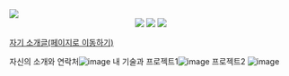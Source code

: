 <img src="https://capsule-render.vercel.app/api?type=waving&color=auto&height=200&section=header&text=3주차자기소개&fontSize=90" />
<div align="center">
	<img src="https://img.shields.io/badge/Java-007396?style=flat&logo=Java&logoColor=white" />
	<img src="https://img.shields.io/badge/HTML5-E34F26?style=flat&logo=HTML5&logoColor=white" />
	<img src="https://img.shields.io/badge/CSS3-1572B6?style=flat&logo=CSS3&logoColor=white" />
</div>

[자기 소개글(페이지로 이동하기)](https://wjsrudals411.github.io/Cordova/week3/sourcecode/index.html)


자신의 소개와 연락처![image](https://github.com/wjsrudals411/Cordova/assets/103473959/a6d020dc-3bb4-414a-af86-183aef9c7017)
내 기술과 프로젝트1![image](https://github.com/wjsrudals411/Cordova/assets/103473959/c783683a-6d9b-4e10-bca5-6b4698788229)
프로젝트2 ![image](https://github.com/wjsrudals411/Cordova/assets/103473959/a8e4c2dc-5d7e-477a-a7b1-044379a47a4e)






